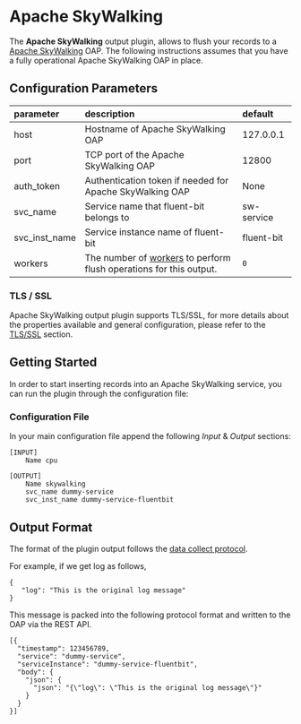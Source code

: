 # Apache SkyWalking

The **Apache SkyWalking** output plugin, allows to flush your records to a [Apache SkyWalking](https://skywalking.apache.org/) OAP. The following instructions assumes that you have a fully operational Apache SkyWalking OAP in place.

## Configuration Parameters

| parameter | description | default |
| :--- | :--- | :--- |
| host | Hostname of Apache SkyWalking OAP | 127.0.0.1 |
| port | TCP port of the Apache SkyWalking OAP | 12800 |
| auth_token | Authentication token if needed for Apache SkyWalking OAP | None |
| svc_name | Service name that fluent-bit belongs to | sw-service |
| svc_inst_name | Service instance name of fluent-bit | fluent-bit |
| workers | The number of [workers](../../administration/multithreading.md#outputs) to perform flush operations for this output. | `0` |

### TLS / SSL

Apache SkyWalking output plugin supports TLS/SSL, for more details about the properties available and general configuration, please refer to the [TLS/SSL](../../administration/transport-security.md) section.

## Getting Started

In order to start inserting records into an Apache SkyWalking service, you can run the plugin through the configuration file:

### Configuration File

In your main configuration file append the following _Input_ & _Output_ sections:

```text
[INPUT]
    Name cpu

[OUTPUT]
    Name skywalking
    svc_name dummy-service
    svc_inst_name dummy-service-fluentbit
```

## Output Format

The format of the plugin output follows the [data collect protocol](https://github.com/apache/skywalking-data-collect-protocol/blob/743f33119dc5621ae98b596eb8b131dd443445c7/logging/Logging.proto).

For example, if we get log as follows,

```text
{
   "log": "This is the original log message"
}
```

This message is packed into the following protocol format and written to the OAP via the REST API.

```text
[{
  "timestamp": 123456789,
  "service": "dummy-service",
  "serviceInstance": "dummy-service-fluentbit",
  "body": {
    "json": {
      "json": "{\"log\": \"This is the original log message\"}"
    }
  }
}]
```
